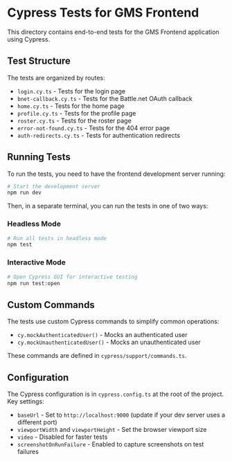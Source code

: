 # Cypress Tests for GMS Frontend

This directory contains end-to-end tests for the GMS Frontend application using Cypress.

## Test Structure

The tests are organized by routes:

- `login.cy.ts` - Tests for the login page
- `bnet-callback.cy.ts` - Tests for the Battle.net OAuth callback
- `home.cy.ts` - Tests for the home page
- `profile.cy.ts` - Tests for the profile page
- `roster.cy.ts` - Tests for the roster page
- `error-not-found.cy.ts` - Tests for the 404 error page
- `auth-redirects.cy.ts` - Tests for authentication redirects

## Running Tests

To run the tests, you need to have the frontend development server running:

```bash
# Start the development server
npm run dev
```

Then, in a separate terminal, you can run the tests in one of two ways:

### Headless Mode

```bash
# Run all tests in headless mode
npm test
```

### Interactive Mode

```bash
# Open Cypress GUI for interactive testing
npm run test:open
```

## Custom Commands

The tests use custom Cypress commands to simplify common operations:

- `cy.mockAuthenticatedUser()` - Mocks an authenticated user
- `cy.mockUnauthenticatedUser()` - Mocks an unauthenticated user

These commands are defined in `cypress/support/commands.ts`.

## Configuration

The Cypress configuration is in `cypress.config.ts` at the root of the project. Key settings:

- `baseUrl` - Set to `http://localhost:9000` (update if your dev server uses a different port)
- `viewportWidth` and `viewportHeight` - Set the browser viewport size
- `video` - Disabled for faster tests
- `screenshotOnRunFailure` - Enabled to capture screenshots on test failures
